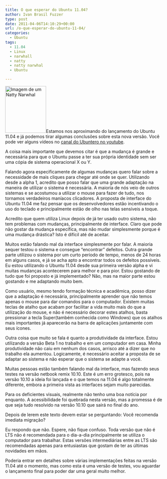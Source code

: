 ```yaml
---
title: O que esperar do Ubuntu 11.04?
author: Ivan Brasil Fuzzer
type: post
date: 2011-04-06T14:10:29+00:00
url: /o-que-esperar-do-ubuntu-11-04/
categories:
  - Ubuntu
tags:
  - 11.04
  - Linux
  - narwhall
  - natty
  - natty narwhal
  - Ubuntu

---
```

[<img class="alignleft size-thumbnail wp-image-2052" title="natty narwhal" src="http://www.ubuntero.com.br/wp-content/uploads/2011/04/narwhal-131x150.jpg" alt="Imagem de um Natty Narwhal" width="131" height="150" />][1]Estamos nos aproximando do lançamento do Ubuntu 11.04 e já podemos tirar algumas conclusões sobre esta nova versão. Você pode ver alguns vídeos no [canal do Ubuntero no youtube][2].

A coisa mais importante que devemos citar é que a mudança é grande e necessária para que o Ubuntu passe a ter sua própria identidade sem ser uma cópia de sistema operacional X ou Y.

Falando agora especificamente de algumas mudanças quero falar sobre a necessidade de mais cliques para chegar até onde se quer. Utilizando desde a alpha 1, acredito que posso falar que uma grande adaptação na maneira de utilizar o sistema é necessária. A maioria de nós veio de outros sistemas e se acostumou a utilizar o mouse para fazer de tudo, nos tornamos verdadeiros maníacos clicadores. A proposta de interface do Ubuntu 11.04 me faz pensar que os desenvolvedores estão incentivando o uso do teclado e principalmente estão de olho nas telas sensíveis a toque.

Acredito que quem utiliza Linux depois de já ter usado outro sistema, não tem problemas com mudanças, principalmente de interface. Claro que pode não gostar da mudança específica, mas não mudar simplesmente porque é uma mudança drástica? Isto é difícil até de aceitar.

Muitos estão falando mal da interface simplesmente por falar. A maioria sequer testou o sistema e consegue &#8220;encontrar&#8221; defeitos. Outra grande parte utilizou o sistema por um curto período de tempo, menos de 24 horas em alguns casos, e já se acha apto a encontrar todos os defeitos possíveis. Eu estou utilizando o Ubuntu 11.04 desde sua primeira versão alpha e vi muitas mudanças acontecerem para melhor e para pior. Estou gostando de tudo que foi proposto e já implementado? Não, mas na maior parte estou gostando e me adaptando muito bem.

Como usuário, mesmo tendo formação técnica e acadêmica, posso dizer que a adaptação é necessária, principalmente aprender que não temos apenas o mouse para dar comandos para o computador. Existem muitas teclas de atalho que acabam por facilitar a vida muito mais do que a utilização do mouse, e não é necessário decorar estes atalhos, basta pressionar a tecla Super(também conhecida como Windows) que os atalhos mais importantes já aparecerão na barra de aplicações juntamente com seus ícones.

Outra coisa que muito se fala é quanto a produtividade da interface. Estou utilizando a versão Beta 1 no trabalho e em um computador em casa. Minha produtividade não caiu em nenhum dos casos, arrisco até a dizer que no trabalho ela aumentou. Logicamente, é necessário aceitar a proposta de se adaptar ao sistema e não esperar que o sistema se adapte a você.

Muitas pessoas estão também falando mal da interface, mas fazendo seus testes na versão netbook remix 10.10. Este é um erro grotesco, pois na versão 10.10 a ideia foi lançada e o que temos na 11.04 é algo totalmente diferente, embora a primeira vista as interfaces sejam muito parecidas.

Para os deficientes visuais, realmente não tenho uma boa notícia por enquanto. A acessibilidade foi quebrada nesta versão, mas a promessa é de que seja tudo resolvido na versão 10.10 que sairá no final do ano.

Depois de lerem este texto devem estar se perguntando: Você recomenda imediata migração?

Eu respondo que não. Espere, não fique confuso. Toda versão que não é LTS não é recomendada para o dia-a-dia principalmente se utiliza o computador para trabalhar. Estas versões intermediárias entre as LTS são recomendadas apenas para entusiastas que gostam de ter as últimas novidades em mãos.

Poderia entrar em detalhes sobre várias implementações feitas na versão 11.04 até o momento, mas como esta é uma versão de testes, vou aguardar o lançamento final para poder dar uma geral muito melhor.

 [1]: http://www.ubuntero.com.br/wp-content/uploads/2011/04/narwhal.jpg
 [2]: http://www.youtube.com/ubunterobr